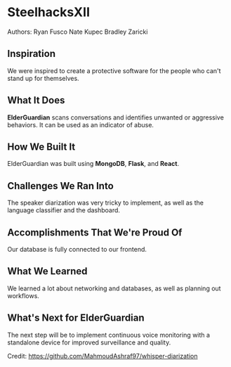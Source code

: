 # SteelhacksXII
Authors:
  Ryan Fusco
  Nate Kupec
  Bradley Zaricki

  ## Inspiration
We were inspired to create a protective software for the people who can't stand up for themselves.

## What It Does
**ElderGuardian** scans conversations and identifies unwanted or aggressive behaviors. It can be used as an indicator of abuse.

## How We Built It
ElderGuardian was built using **MongoDB**, **Flask**, and **React**.

## Challenges We Ran Into
The speaker diarization was very tricky to implement, as well as the language classifier and the dashboard.

## Accomplishments That We're Proud Of
Our database is fully connected to our frontend.

## What We Learned
We learned a lot about networking and databases, as well as planning out workflows.

## What's Next for ElderGuardian
The next step will be to implement continuous voice monitoring with a standalone device for improved surveillance and quality.

Credit: https://github.com/MahmoudAshraf97/whisper-diarization
